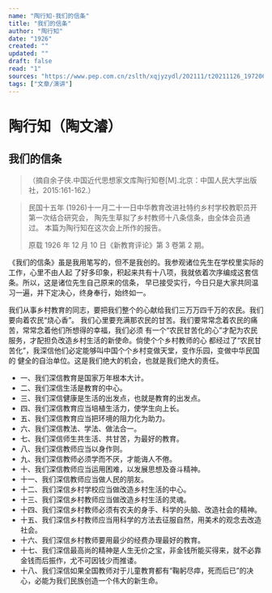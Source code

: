 ```yaml
---
name: "陶行知-我们的信条"
title: "我们的信条"
author: "陶行知"
date: "1926"
created: ""
updated: ""
draft: false
read: "1"
sources: "https://www.pep.com.cn/zslth/xqjyzydl/202111/t20211126_1972064.shtml"
tags: ["文章/演讲"]
---
```



# 陶行知（陶文濬）

## 我们的信条

> （摘自余子侠.中国近代思想家文库陶行知卷[M].北京：中国人民大学出版社，2015:161-162.）

> 民国十五年 (1926)十一月二十一日中华教育改进社特约乡村学校教职员开第一次结合研究会，
> 陶先生草拟了乡村教师十八条信条，由全体会员通过。 本篇为陶行知在这次会上所作的报告。
>
> 原载 1926 年 12 月 10 日《新教育评论》第 3 卷第 2 期。

《我们的信条》虽是我用笔写的，但不是我创的。我参观诸位先生在学校里实际的工作，心里不由人起
了好多印象，积起来共有十八项，我就依着次序编成这套信条。所以，这是诸位先生自己原来的信条，
早已接受实行，今日只是大家共同温习一遍，并下定决心，终身奉行，始终如一。

我们从事乡村教育的同志，要把我们整个的心献给我们三万万四千万的农民。我们要向着农民“烧心香”。
我们心里要充满那农民的甘苦。我们要常常念着农民的痛苦，常常念着他们所想得的幸福，我们必须
有一个“农民甘苦化的心”才配为农民服务，才配担负改造乡村生活的新使命。倘使个个乡村教师的心
都经过了“农民甘苦化”，我深信他们必定能够叫中国个个乡村变做天堂，变作乐园，变做中华民国的
健全的自治单位。这是我们绝大的机会，也就是我们绝大的责任。

- 一、我们深信教育是国家万年根本大计。
- 二、我们深信生活是教育的中心。
- 三、我们深信健康是生活的出发点，也就是教育的出发点。
- 四、我们深信教育应当培植生活力，使学生向上长。
- 五、我们深信教育应当把环境的阻力化为助力。
- 六、我们深信教法、学法、做法合一。
- 七、我们深信师生共生活、共甘苦，为最好的教育。
- 八、我们深信教师应当以身作则。
- 九、我们深信教师必须学而不厌，才能诲人不倦。
- 十、我们深信教师应当运用困难，以发展思想及奋斗精神。
- 十一、我们深信教师应当做人民的朋友。
- 十二、我们深信乡村学校应当做改造乡村生活的中心。
- 十三、我们深信乡村教师应当做改造乡村生活的灵魂。
- 十四、我们深信乡村教师必须有农夫的身手、科学的头脑、改造社会的精神。
- 十五、我们深信乡村教师应当用科学的方法去征服自然，用美术的观念去改造社会。
- 十六、我们深信乡村教师要用最少的经费办理最好的教育。
- 十七、我们深信最高尚的精神是人生无价之宝，非金钱所能买得来，就不必靠金钱而后振作，尤不可因钱少而推诿。
- 十八、我们深信如果全国教师对于儿童教育都有“鞠躬尽瘁，死而后已”的决心，必能为我们民族创造一个伟大的新生命。
